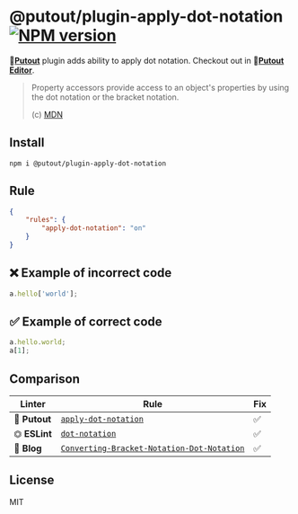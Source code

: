 # @putout/plugin-apply-dot-notation [![NPM version][NPMIMGURL]][NPMURL]

[NPMIMGURL]: https://img.shields.io/npm/v/@putout/plugin-apply-dot-notation.svg?style=flat&longCache=true
[NPMURL]: https://npmjs.org/package/@putout/plugin-apply-dot-notation "npm"

🐊[**Putout**](https://github.com/coderaiser/putout) plugin adds ability to apply dot notation. Checkout out in 🐊[**Putout Editor**](https://putout.cloudcmd.io/#/gist/d0702a7f5765c0f26788be18296eefca/a33f4501ce1e6018e6bb1b52ae0f554cb4483a05).

> Property accessors provide access to an object's properties by using the dot notation or the bracket notation.
>
> (c) [MDN](https://developer.mozilla.org/en-US/docs/Web/JavaScript/Reference/Operators/Property_accessors)

## Install

```
npm i @putout/plugin-apply-dot-notation
```

## Rule

```json
{
    "rules": {
        "apply-dot-notation": "on"
    }
}
```

## ❌ Example of incorrect code

```js
a.hello['world'];
```

## ✅ Example of correct code

```js
a.hello.world;
a[1];
```

## Comparison

Linter | Rule | Fix
--------|-------|------------|
🐊 **Putout** | [`apply-dot-notation`](https://github.com/coderaiser/putout/tree/master/packages/plugin-apply-dot-notation#readme) | ✅
⏣ **ESLint** | [`dot-notation`](https://eslint.org/docs/latest/rules/dot-notation) | ✅
📖 **Blog** | [`Converting-Bracket-Notation-Dot-Notation`](https://steakenthusiast.github.io/2022/05/28/Deobfuscating-Javascript-via-AST-Manipulation-Converting-Bracket-Notation-Dot-Notation-for-Property-Accessors/) | ✅

## License

MIT
